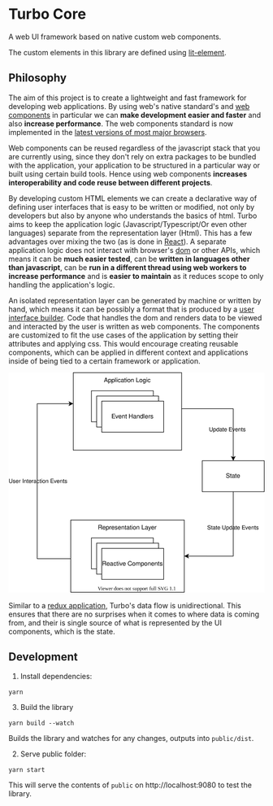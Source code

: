 # Turbo Core

A web UI framework based on native custom web components. 

The custom elements in this library are defined using [lit-element](https://lit-element.polymer-project.org/).

## Philosophy

The aim of this project is to create a lightweight and fast framework for developing web applications.
By using web's native standard's and [web components](https://developer.mozilla.org/en-US/docs/Web/Web_Components)
in particular we can **make development easier and faster** and also **increase performance**.
The web components standard is now implemented in the [latest versions of most major browsers](https://caniuse.com/#feat=custom-elementsv1). 

Web components can be reused regardless of the javascript stack that you are currently using, since they don't rely on extra packages to be bundled with the application, your application to be structured in a particular way or built using certain build tools. Hence using web components **increases interoperability and code reuse between different projects**.

By developing custom HTML elements we can create a declarative way of defining user interfaces that is easy to be written or modified, not only by developers but also by anyone who understands the basics of html. Turbo aims to keep the application logic (Javascript/Typescript/Or even other languages) separate from the representation layer (Html). This has a few advantages over mixing the two (as is done in [React](https://reactjs.org/)). A separate application logic does not interact with browser's [dom](https://developer.mozilla.org/en-US/docs/Web/API/Document_Object_Model) or other APIs, which means it can be **much easier tested**, can be **written in languages other than javascript**, can be **run in a different thread using web workers to increase performance** and is **easier to maintain** as it reduces scope to only handling the application's logic.

An isolated representation layer can be generated by machine or written by hand, which means it can be possibly a format that is produced by a [user interface builder](https://en.wikipedia.org/wiki/Graphical_user_interface_builder). Code that handles the dom and renders data to be viewed and interacted by the user is written as web components. The components are customized to fit the use cases of the application by setting their attributes and applying css. This would encourage creating reusable components, which can be applied in different context and applications inside of being tied to a certain framework or application.

![architecture](./readme-assets/turbo-architecture.svg)

Similar to a [redux application](https://redux.js.org/basics/data-flow#data-flow), Turbo's data flow is unidirectional. This ensures that there are no surprises when it comes to where data is coming from, and their is single source of what is represented by the UI components, which is the state.


## Development

1. Install dependencies:
```
yarn
```

3. Build the library
```
yarn build --watch
```
Builds the library and watches for any changes, outputs into `public/dist`.


2. Serve public folder:
```
yarn start
```
This will serve the contents of `public` on http://localhost:9080 to test the library.
